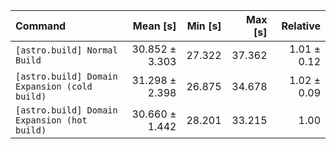 | Command | Mean [s] | Min [s] | Max [s] | Relative |
|:---|---:|---:|---:|---:|
| `[astro.build] Normal Build` | 30.852 ± 3.303 | 27.322 | 37.362 | 1.01 ± 0.12 |
| `[astro.build] Domain Expansion (cold build)` | 31.298 ± 2.398 | 26.875 | 34.678 | 1.02 ± 0.09 |
| `[astro.build] Domain Expansion (hot build)` | 30.660 ± 1.442 | 28.201 | 33.215 | 1.00 |
